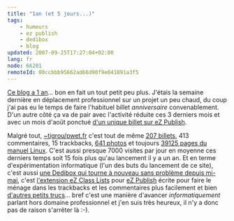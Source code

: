 ```yaml
---
title: "1an (et 5 jours...)"
tags:
    - humeurs
    - ez publish
    - dedibox
    - blog
updated: 2007-09-25T17:27:04+02:00
lang: fr
node: 66201
remoteId: 00ccbbb95662ad66d90f9e041891a3f5
---
```

 
[Ce blog a 1 an](/post/ouverture)... bon en fait un tout petit peu plus. J'étais la semaine dernière en déplacement professionnel sur un projet un peu chaud, du coup j'ai pas eu le temps de faire l'habituel billet *anniversaire* convenablement. D'un autre côté ça va de pair avec l'activité réduite ces 3 derniers mois et avec un mois d'août ponctué [d'un unique billet sur eZ Publish](/post/creating-a-link-to-download-a-file-with-online-editor-in-ez-publish).

 
Malgré tout, [~tigrou/pwet.fr](/) c'est tout de même [207 billets](/), 413 commentaires, 15 trackbacks, [641 photos](http://photos.pwet.fr/) et toujours [39125 pages du manuel Linux](http://pwet.fr/man/linux). C'est aussi presque 7000 visites par jour en moyenne ces derniers temps soit 15 fois plus qu'au lancement il y a un an. Et en terme d'expérimentation informatique (l'un des buts du lancement de ce site), c'est aussi [une Dedibox qui tourne à nouveau sans problème depuis mi-mai](/post/des-freezes-sur-dedibox), c'est [l'extension eZ Class Lists](/post/ez-class-lists-extension-for-ez-publish) pour [eZ Publish](/tag/ez+publish) écrite pour faire le ménage dans les trackbacks et les commentaires plus facilement et bien [d'autres petits trucs](/tag/truc)... bref c'est une manière d'avancer *informatiquement* parlant hors domaine professionnel et j'en suis très heureux, il n'y a donc pas de raison s'arrêter là :-).

